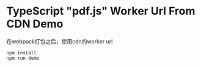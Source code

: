 TypeScript "pdf.js" Worker Url From CDN Demo
=============================================

在webpack打包之后，使用cdn的worker url

```
npm install
npm run demo
```
